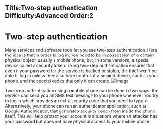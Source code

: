 Title:Two-step authentication
Difficulty:Advanced
Order:2
---
# Two-step authentication

Many services and software tools let you use two-step authentication. Here the idea is that in order to log in, you need to be in possession of a certain physical object: usually a mobile phone, but, in some versions, a special device called a security token. Using two-step authentication ensures that even if your password for the service is hacked or stolen, the thief won't be able to log in unless they also have control of a second device, such as your phone, and the special codes that only it can create.
![image](password_adv2.png)

Two-step authentication using a mobile phone can be done in two ways: the service can send you an SMS text message to your phone whenever you try to log in which provides an extra security code that you need to type in. Alternatively, your phone can run an authenticator application, such as [Google Authenticator](https://play.google.com/store/apps/details?id=com.google.android.apps.authenticator2), that generates security codes from inside the phone itself. This will help protect your account in situations where an attacker has your password but does not have physical access to your mobile phone.